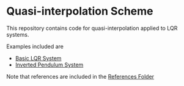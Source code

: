 # Quasi-interpolation Scheme

This repository contains code for quasi-interpolation applied to LQR systems.

Examples included are

  - [Basic LQR System](https://github.com/mdoshi2612/Optimal-Control/tree/main/Numerical%20Experiment)
  - [Inverted Pendulum System](https://github.com/mdoshi2612/Optimal-Control/tree/main/Inverted%20Pendulum)
  
 Note that references are included in the [References Folder](https://github.com/mdoshi2612/Optimal-Control/tree/main/References)
